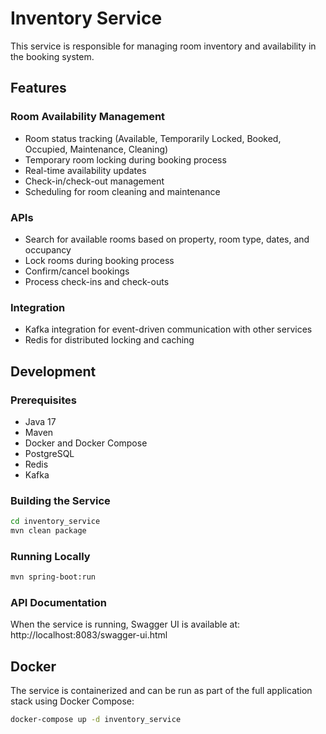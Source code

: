 # Inventory Service

This service is responsible for managing room inventory and availability in the booking system.

## Features

### Room Availability Management
- Room status tracking (Available, Temporarily Locked, Booked, Occupied, Maintenance, Cleaning)
- Temporary room locking during booking process
- Real-time availability updates
- Check-in/check-out management
- Scheduling for room cleaning and maintenance

### APIs
- Search for available rooms based on property, room type, dates, and occupancy
- Lock rooms during booking process
- Confirm/cancel bookings
- Process check-ins and check-outs

### Integration
- Kafka integration for event-driven communication with other services
- Redis for distributed locking and caching

## Development

### Prerequisites
- Java 17
- Maven
- Docker and Docker Compose
- PostgreSQL
- Redis
- Kafka

### Building the Service
```bash
cd inventory_service
mvn clean package
```

### Running Locally
```bash
mvn spring-boot:run
```

### API Documentation
When the service is running, Swagger UI is available at:
http://localhost:8083/swagger-ui.html

## Docker
The service is containerized and can be run as part of the full application stack using Docker Compose:

```bash
docker-compose up -d inventory_service
```
